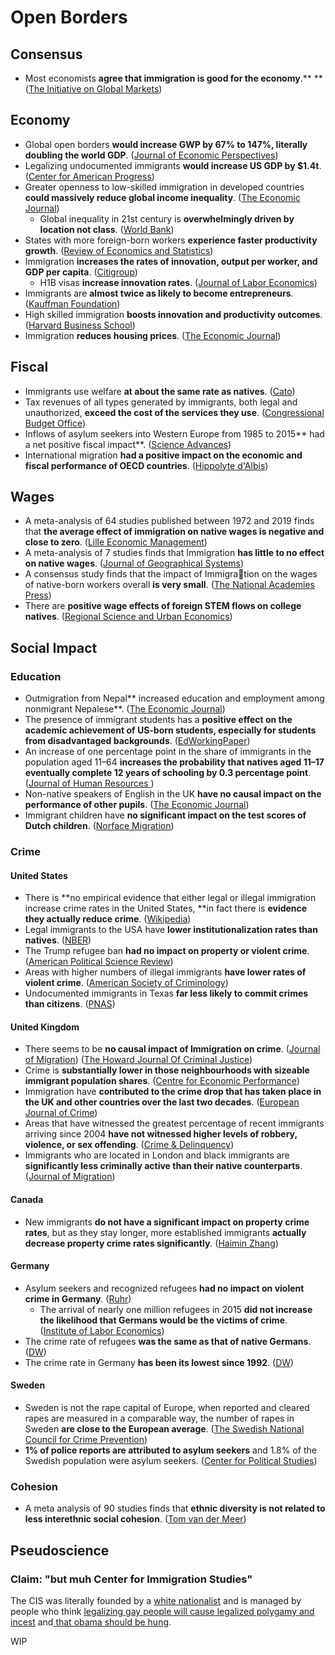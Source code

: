 # Open Borders

## Consensus

* Most economists **agree that immigration is good for the economy**.** **([The Initiative on Global Markets](https://www.igmchicago.org/polls/by-topic/?fwp_topics=migration))

## Economy

* Global open borders **would increase GWP by 67% to 147%, literally doubling the world GDP**. ([Journal of Economic Perspectives](https://pubs.aeaweb.org/doi/pdfplus/10.1257/jep.25.3.83#page=3))
* Legalizing undocumented immigrants **would increase US GDP by $1.4t**. ([Center for American Progress](https://cdn.americanprogress.org/wp-content/uploads/2013/03/EconomicEffectsCitizenship-1.pdf#page=3))
* Greater openness to low-skilled immigration in developed countries **could massively reduce global income inequality**. ([The Economic Journal](https://0x0.la/u/hm0UgEC.pdf))
  * Global inequality in 21st century is **overwhelmingly driven by location not class**. ([World Bank](https://openknowledge.worldbank.org/bitstream/handle/10986/12117/wps6259.pdf#page=20))
* States with more foreign-born workers **experience faster productivity growth**. ([Review of Economics and Statistics](https://www.mitpressjournals.org/doi/pdf/10.1162/REST_a\_00137))
* Immigration **increases the rates of innovation, output per worker, and GDP per capita**. ([Citigroup](https://0x0.la/u/I2nyFQ8.pdf#page=12))
  * H1B visas **increase innovation rates**. ([Journal of Labor Economics](https://www.nber.org/system/files/working_papers/w15768/w15768.pdf#page=35))
* Immigrants are **almost twice as likely to become entrepreneurs**. ([Kauffman Foundation](https://www.kauffman.org/wp-content/uploads/2019/12/the_economic_case_for_welcoming_immigrant_entrepreneurs_updated_september\_2015.pdf))
* High skilled immigration **boosts innovation and productivity outcomes**. ([Harvard Business School](https://dash.harvard.edu/bitstream/handle/1/32062563/kerr%2ckerr%2cozden%2cparsons_high-skilled-migration.pdf))
* Immigration **reduces housing prices**. ([The Economic Journal](https://sci-hub.se/10.1111/ecoj.12158))

## Fiscal

* Immigrants use welfare **at about the same rate as natives**. ([Cato](https://www.cato.org/sites/cato.org/files/pubs/pdf/irpb6.pdf#page=3))
* Tax revenues of all types generated by immigrants, both legal and unauthorized, **exceed the cost of the services they use**. ([Congressional Budget Office](https://www.cbo.gov/sites/default/files/110th-congress-2007-2008/reports/12-6-immigration.pdf))
* Inflows of asylum seekers into Western Europe from 1985 to 2015** had a net positive fiscal impact**. ([Science Advances](https://www.ncbi.nlm.nih.gov/pmc/articles/PMC6010334/pdf/aaq0883.pdf))
* International migration **had a positive impact on the economic and fiscal performance of OECD countries**. ([Hippolyte d'Albis](https://hal-pjse.archives-ouvertes.fr/hal-01852411/document))

## Wages

* A meta-analysis of 64 studies published between 1972 and 2019 finds that **the average effect of immigration on native wages is negative and close to zero**. ([Lille Economic Management](https://lem.univ-lille.fr/fileadmin/user_upload/laboratoires/lem/doc_de_travail\_2021/DT2021-04.pdf))
* A meta-analysis of 7 studies finds that Immigration **has little to no effect on native wages**. ([Journal of Geographical Systems](https://link.springer.com/content/pdf/10.1007/s10109-010-0111-y.pdf))
* A consensus study finds that the impact of Immigration on the wages of native-born workers overall **is very small**. ([The National Academies Press](https://www.nap.edu/resource/23550/RiB-fiscal-immigration.pdf))
* There are **positive wage effects of foreign STEM flows on college natives**. ([Regional Science and Urban Economics](https://sci-hub.st/downloads/2019-11-30/60/lin2019.pdf))

## Social Impact

### Education

* Outmigration from Nepal** increased education and employment among nonmigrant Nepalese**. ([The Economic Journal](http://staffpages.nus.edu.sg/fas/ecssas/Home_files/NoManLeftBehind_Shrestha_June2015.pdf))
* The presence of immigrant students has a **positive effect on the academic achievement of US-born students, especially for students from disadvantaged backgrounds**. ([EdWorkingPaper](https://edworkingpapers.com/sites/default/files/ai21-368.pdf))
* An increase of one percentage point in the share of immigrants in the population aged 11–64 **increases the probability that natives aged 11–17 eventually complete 12 years of schooling by 0.3 percentage point**. ([Journal of Human Resources  ](https://0x0.la/u/25b9b6H.pdf))
* Non-native speakers of English in the UK **have no causal impact on the performance of other pupils**. ([The Economic Journal](https://www.econstor.eu/bitstream/10419/58600/1/715805894.pdf))
* Immigrant children have **no significant impact on the test scores of Dutch children**. ([Norface Migration](https://www.norface-migration.org/publ_uploads/NDP\_12\_12.pdf))

### Crime

#### United States

* There is **no empirical evidence that either legal or illegal immigration increase crime rates in the United States, **in fact there is **evidence they actually reduce crime**. ([Wikipedia](https://en.wikipedia.org/wiki/Immigration_and_crime#United_States))
* Legal immigrants to the USA have **lower institutionalization rates than natives**. ([NBER](https://www.nber.org/system/files/working_papers/w13229/w13229.pdf#page=32))
* The Trump refugee ban **had no impact on property or violent crime**. ([American Political Science Review](https://0x0.la/u/AD4Duzb.pdf))
* Areas with higher numbers of illegal immigrants **have lower rates of violent crime**. ([American Society of Criminology](https://twin.sci-hub.st/6746/c7c01dba8557156211695d843b540e53/light2018.pdf))
* Undocumented immigrants in Texas **far less likely to commit crimes than citizens**. ([PNAS](https://www.pnas.org/content/pnas/117/51/32340.full.pdf#page=3))

#### United Kingdom

* There seems to be **no causal impact of Immigration on crime**. ([Journal of Migration](https://izajodm.springeropen.com/track/pdf/10.1186/2193-9039-2-19.pdf)) ([The Howard Journal Of Criminal Justice](http://shura.shu.ac.uk/6803/1/Banks_Foreign_National_Prisoners.pdf))
* Crime is **substantially lower in those neighbourhoods with sizeable immigrant population shares**. ([Centre for Economic Performance](https://cep.lse.ac.uk/pubs/download/dp1104.pdf))
* Immigration have **contributed to the crime drop that has taken place in the UK and other countries over the last two decades**. ([European Journal of Crime](http://eprints.hud.ac.uk/id/eprint/31245/3/MAINAMENDED.pdf))
* Areas that have witnessed the greatest percentage of recent immigrants arriving since 2004 **have not witnessed higher levels of robbery, violence, or sex offending**. ([Crime & Delinquency](https://zero.sci-hub.st/5147/7f790dcae6b23edf47b26d56c4bd4575/stansfield2014.pdf))
* Immigrants who are located in London and black immigrants are **significantly less criminally active than their native counterparts**. ([Journal of Migration](https://izajodm.springeropen.com/track/pdf/10.1186/2193-9039-3-12.pdf))

#### Canada

* New immigrants **do not have a significant impact on property crime rates**, but as they stay longer, more established immigrants **actually decrease property crime rates significantly**. ([Haimin Zhang](http://www.clsrn.econ.ubc.ca/workingpapers/CLSRN%20Working%20Paper%20no.%20135%20-%20Zhang.pdf))

#### Germany

* Asylum seekers and recognized refugees **had no impact on violent crime in Germany**. ([Ruhr](https://www.rwi-essen.de/media/content/pages/publikationen/ruhr-economic-papers/rep\_17\_737.pdf))
  * The arrival of nearly one million refugees in 2015 **did not increase the likelihood that Germans would be the victims of crime**. ([Institute of Labor Economics](http://ftp.iza.org/dp12469.pdf))
* The crime rate of refugees **was the same as that of native Germans**. ([DW](https://www.dw.com/en/report-refugees-have-not-increased-crime-rate-in-germany/a-18848890))
* The crime rate in Germany **has been its lowest since 1992**. ([DW](https://www.dw.com/en/crime-rate-in-germany-lowest-since-1992-but-seehofer-still-issues-stern-warning/a-43697232))

#### Sweden

* Sweden is not the rape capital of Europe, when reported and cleared rapes are measured in a comparable way, the number of rapes in Sweden **are close to the European average**. ([The Swedish National Council for Crime Prevention](https://files.catbox.moe/9p9yf1.pdf#page=71))
* **1% of police reports are attributed to asylum seekers** and 1.8% of the Swedish population were asylum seekers. ([Center for Political Studies](https://cpsblog.isr.umich.edu/?p=1905\&p=1905))

### Cohesion

* A meta analysis of 90 studies finds that **ethnic diversity is not related to less interethnic social cohesion**. ([Tom van der Meer](https://bafybeia7okjmu2yyksgvggzdhfg342n2tmsau5tqh6wqksuak5ub3hhvxq.ipfs.cf-ipfs.com/Ethnic%20Diversity%20and%20Its%20Effects%20on%20Social%20Cohesion%20\(van%20der%20Meer,%202014\).pdf))

## Pseudoscience

### Claim: "but muh Center for Immigration Studies"

The CIS was literally founded by a [white nationalist](https://en.wikipedia.org/wiki/John_Tanton) and is managed by people who think [legalizing gay people will cause legalized polygamy and incest](https://old.reddit.com/r/politics/comments/6bozjc/im_mark_krikorian_executive_director_of_the/dhodf3s/) and[ that obama should be hung](https://www.huffpost.com/entry/stephen-steinlight-obama_n\_5613541).

WIP

